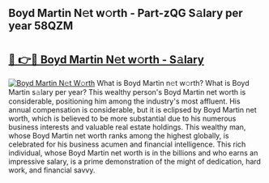 ## Boyd Martin N𝚎t w𝚘rth - Part-zQG S𝚊lary per year 58QZM

# <h2><a href="http://gc54nc.nevu.top/?p=Boyd+Martin">🔗 👉🔴 Boyd Martin N𝚎t w𝚘rth - S𝚊lary</a></h2>

[![Boyd Martin N𝚎t W𝚘rth](https://i.imgur.com/Oavwk0R.jpeg)](http://gc54nc.nevu.top/?p=Boyd+Martin)
What is Boyd Martin n𝚎t w𝚘rth? What is Boyd Martin s𝚊lary per year?
This wealthy person's Boyd Martin net worth is considerable, positioning him among the industry's most affluent. His annual compensation is considerable, but it is eclipsed by Boyd Martin net worth, which is believed to be more substantial due to his numerous business interests and valuable real estate holdings. This wealthy man, whose Boyd Martin net worth ranks among the highest globally, is celebrated for his business acumen and financial intelligence. This rich individual, whose Boyd Martin net worth is in the billions and who earns an impressive salary, is a prime demonstration of the might of dedication, hard work, and financial savvy.
